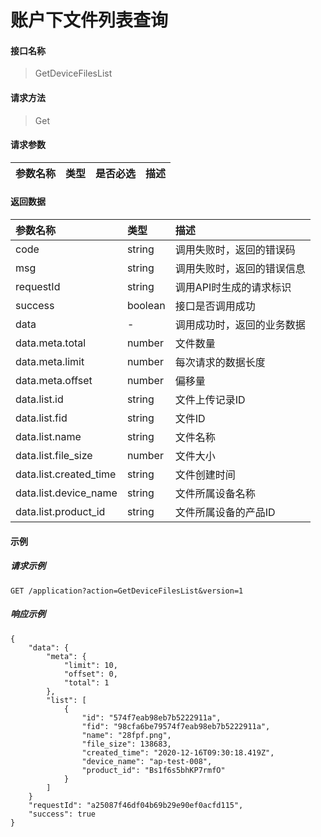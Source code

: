 # 账户下文件列表查询

#### 接口名称

> GetDeviceFilesList

#### 请求方法

> Get

#### 请求参数

| 参数名称   | 类型   | 是否必选 | 描述   |
| :--------- | :----- | :------- | :----- |

#### 返回数据

| 参数名称          | 类型    | 描述                       |
| :--------------------- | :------ | :------------------------- |
| code                   | string  | 调用失败时，返回的错误码   |
| msg                    | string  | 调用失败时，返回的错误信息 |
| requestId              | string  | 调用API时生成的请求标识   |
| success                | boolean | 接口是否调用成功  |
| data                   | -       | 调用成功时，返回的业务数据 |
| data.meta.total        | number  | 文件数量 |
| data.meta.limit        | number  | 每次请求的数据长度 |
| data.meta.offset       | number  | 偏移量 |
| data.list.id           | string  | 文件上传记录ID |
| data.list.fid          | string  | 文件ID |
| data.list.name         | string  | 文件名称 |
| data.list.file_size    | number  | 文件大小 |
| data.list.created_time | string  | 文件创建时间 |
| data.list.device_name  | string  | 文件所属设备名称 |
| data.list.product_id   | string  | 文件所属设备的产品ID |

#### 示例

##### 请求示例

```
GET /application?action=GetDeviceFilesList&version=1
```


##### 响应示例

```
{
    "data": { 
        "meta": {
            "limit": 10,
            "offset": 0,
            "total": 1
        },
        "list": [
            {
                "id": "574f7eab98eb7b5222911a",
                "fid": "98cfa6be79574f7eab98eb7b5222911a",
                "name": "28fpf.png",
                "file_size": 138683,
                "created_time": "2020-12-16T09:30:18.419Z",
                "device_name": "ap-test-008",
                "product_id": "Bs1f6s5bhKP7rmfO"
            }
        ]
    } 
    "requestId": "a25087f46df04b69b29e90ef0acfd115", 
    "success": true
}
```